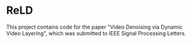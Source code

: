 # ReLD
This project contains code for the paper "Video Denoising via Dynamic Video Layering", which was submitted to IEEE Signal Processing Letters.
